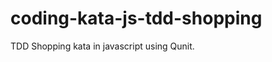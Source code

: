 coding-kata-js-tdd-shopping
===========================

TDD Shopping kata in javascript using Qunit.
